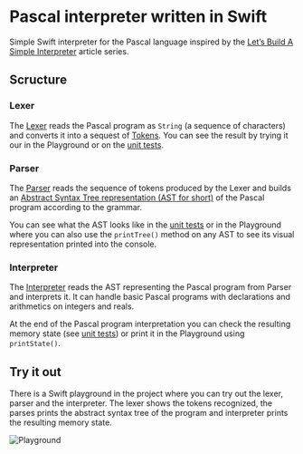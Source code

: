 # Pascal interpreter written in Swift
Simple Swift interpreter for the Pascal language inspired by the [Let’s Build A Simple Interpreter](https://ruslanspivak.com/lsbasi-part1/) article series.

## Scructure

### Lexer

The [Lexer](https://github.com/igorkulman/SwiftPascalInterpreter/blob/master/SwiftPascalInterpreter/SwiftPascalInterpreter/Lexer.swift) reads the Pascal program as `String` (a sequence of characters) and converts it into a sequest of [Tokens](https://github.com/igorkulman/SwiftPascalInterpreter/blob/master/SwiftPascalInterpreter/SwiftPascalInterpreter/Model/Token.swift). You can see the result by trying it our in the Playground or on the [unit tests](https://github.com/igorkulman/SwiftPascalInterpreter/blob/master/SwiftPascalInterpreter/SwiftPascalInterpreterTests/LexerTests.swift).

### Parser

The [Parser](https://github.com/igorkulman/SwiftPascalInterpreter/blob/master/SwiftPascalInterpreter/SwiftPascalInterpreter/Parser.swift) reads the sequence of tokens produced by the Lexer and builds an [Abstract Syntax Tree representation (AST for short)](https://github.com/igorkulman/SwiftPascalInterpreter/blob/master/SwiftPascalInterpreter/SwiftPascalInterpreter/Model/Token.swift) of the Pascal program according to the grammar. 

You can see what the AST looks like in the [unit tests](https://github.com/igorkulman/SwiftPascalInterpreter/blob/master/SwiftPascalInterpreter/SwiftPascalInterpreterTests/ParserTests.swift) or in the Playground where you can also use the `printTree()` method on any AST to see its visual representation printed into the console.

### Interpreter

The [Interpreter](https://github.com/igorkulman/SwiftPascalInterpreter/blob/master/SwiftPascalInterpreter/SwiftPascalInterpreter/Interpreter.swift) reads the AST representing the Pascal program from Parser and interprets it. It can handle basic Pascal programs with declarations and arithmetics on integers and reals. 

At the end of the Pascal program interpretation you can check the resulting memory state (see [unit tests](https://github.com/igorkulman/SwiftPascalInterpreter/blob/master/SwiftPascalInterpreter/SwiftPascalInterpreterTests/InterpreterTests.swift)) or print it in the Playground using `printState()`.

## Try it out

There is a Swift playground in the project where you can try out the lexer, parser and the interpreter. The lexer shows the tokens recognized, the parses prints the abstract syntax tree of the program and interpreter prints the resulting memory state.

![Playground](https://github.com/igorkulman/SwiftPascalInterpreter/raw/master/playground.png)
